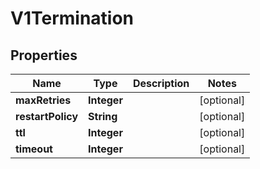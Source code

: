 
# V1Termination

## Properties
Name | Type | Description | Notes
------------ | ------------- | ------------- | -------------
**maxRetries** | **Integer** |  |  [optional]
**restartPolicy** | **String** |  |  [optional]
**ttl** | **Integer** |  |  [optional]
**timeout** | **Integer** |  |  [optional]



